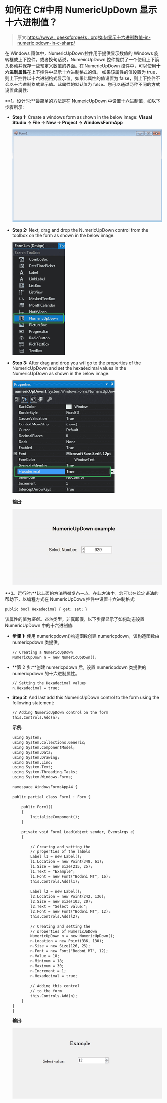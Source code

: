 # 如何在 C#中用 NumericUpDown 显示十六进制值？

> 原文:[https://www . geeksforgeeks . org/如何显示十六进制数值-in-numeric pdown-in-c-sharp/](https://www.geeksforgeeks.org/how-to-display-hexadecimal-values-in-numericupdown-in-c-sharp/)

在 Windows 窗体中，NumericUpDown 控件用于提供显示数值的 Windows 旋转框或上下控件。或者换句话说，NumericUpDown 控件提供了一个使用上下箭头移动并保存一些预定义数值的界面。在 NumericUpDown 控件中，可以使用**十六进制属性**在上下控件中显示十六进制格式的值。
如果该属性的值设置为 true，则上下控件以十六进制格式显示值。如果此属性的值设置为 false，则上下控件不会以十六进制格式显示值。此属性的默认值为 false。您可以通过两种不同的方式设置此属性:

**1。设计时:**最简单的方法是在 NumericUpDown 中设置十六进制值，如以下步骤所示:

*   **Step 1:** Create a windows form as shown in the below image:
    **Visual Studio -> File -> New -> Project -> WindowsFormApp**

    ![](img/de9202f1f4646167e60ea580d67273d9.png)

*   **Step 2:** Next, drag and drop the NumericUpDown control from the toolbox on the form as shown in the below image:

    ![](img/e130871c36b969be4b9cf9ab8e45a276.png)

*   **Step 3:** After drag and drop you will go to the properties of the NumericUpDown and set the hexadecimal values in the NumericUpDown as shown in the below image:

    ![](img/f7b7d89e766bd2d4931741dcf3ae65a0.png)

    **输出:**

    ![](img/5c416a656f66fddcb4d92a71123aa5c8.png)

**2。运行时:**比上面的方法稍微复杂一点。在此方法中，您可以在给定语法的帮助下，以编程方式在 NumericUpDown 控件中设置十六进制格式:

```
public bool Hexadecimal { get; set; }
```

该属性的值为*系统。布尔*类型，非真即假。以下步骤显示了如何动态设置 NumericUpDown 中的十六进制值:

*   **步骤 1:** 使用 numericpdown()构造函数创建 numericpdown，该构造函数由 numericpdown 类提供。

    ```
    // Creating a NumericUpDown
    NumericUpDown n = new NumericUpDown();

    ```

*   **第 2 步:**创建 numericpdown 后，设置 numericpdown 类提供的 numericpdown 的十六进制属性。

    ```
    // Setting the Hexadecimal values
    n.Hexadecimal = true; 

    ```

*   **Step 3:** And last add this NumericUpDown control to the form using the following statement:

    ```
    // Adding NumericUpDown control on the form
    this.Controls.Add(n);

    ```

    **示例:**

    ```
    using System;
    using System.Collections.Generic;
    using System.ComponentModel;
    using System.Data;
    using System.Drawing;
    using System.Linq;
    using System.Text;
    using System.Threading.Tasks;
    using System.Windows.Forms;

    namespace WindowsFormsApp44 {

    public partial class Form1 : Form {

        public Form1()
        {
            InitializeComponent();
        }

        private void Form1_Load(object sender, EventArgs e)
        {

            // Creating and setting the
            // properties of the labels
            Label l1 = new Label();
            l1.Location = new Point(348, 61);
            l1.Size = new Size(215, 25);
            l1.Text = "Example";
            l1.Font = new Font("Bodoni MT", 16);
            this.Controls.Add(l1);

            Label l2 = new Label();
            l2.Location = new Point(242, 136);
            l2.Size = new Size(103, 20);
            l2.Text = "Select value:";
            l2.Font = new Font("Bodoni MT", 12);
            this.Controls.Add(l2);

            // Creating and setting the
            // properties of NumericUpDown
            NumericUpDown n = new NumericUpDown();
            n.Location = new Point(386, 130);
            n.Size = new Size(126, 26);
            n.Font = new Font("Bodoni MT", 12);
            n.Value = 18;
            n.Minimum = 18;
            n.Maximum = 30;
            n.Increment = 1;
            n.Hexadecimal = true;

            // Adding this control
            // to the form
            this.Controls.Add(n);
        }
    }
    }
    ```

    **输出:**

    ![](img/70bf3dc9a658788e3b7f61d47aa2d68b.png)